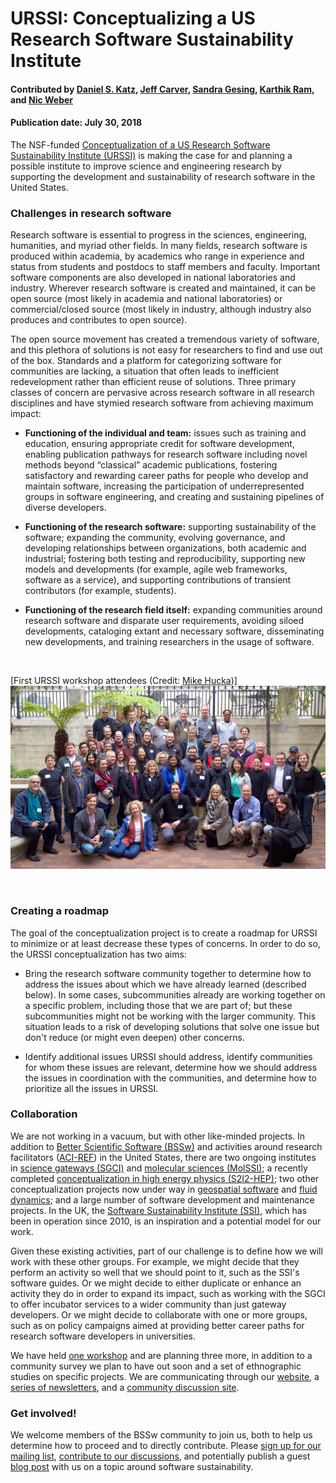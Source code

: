 # URSSI: Conceptualizing a US Research Software Sustainability Institute

#### Contributed by [Daniel S. Katz](https://github.com/danielskatz "Daniel S. Katz GitHub Profile"), [Jeff Carver](https://github.com/JeffCarver "Jeff Carver GitHub Profile"), [Sandra Gesing](https://github.com/sandragesing "Sandra Gesing GitHub Profile"), [Karthik Ram](https://github.com/karthik "Karthik Ram GitHub Profile"), and [Nic Weber](https://github.com/nniiicc "Nic Weber GitHub Profile")

#### Publication date: July 30, 2018

The NSF-funded [Conceptualization of a US Research Software Sustainability Institute (URSSI)](http://urssi.us/) is
making the case for and planning a possible institute to improve science and engineering research by supporting the
development and sustainability of research software in the United States. 

### Challenges in research software
Research software is essential to progress in the sciences, engineering, humanities, and myriad other fields.  In many
fields, research software is produced within academia, by academics who range in experience and status from students
and postdocs to staff members and faculty.  Important software
components are also developed in national laboratories and industry. Wherever research software is created and
maintained, it can be open source (most likely in academia and national laboratories) or commercial/closed source
(most likely in industry, although industry also produces and contributes to open source).

The open source movement has created a tremendous variety of software, and this plethora of solutions is not easy for researchers to find and use out of the box.
Standards and a platform for categorizing software for communities are lacking, a situation that often leads to inefficient redevelopment
rather than efficient reuse of solutions. Three primary classes of concern are pervasive across research software in all research
disciplines and have stymied research software from achieving maximum impact:

- **Functioning of the individual and team:** issues such as training and education, ensuring appropriate credit for
software development, enabling publication pathways for research software including novel methods beyond “classical”
academic publications, fostering satisfactory and rewarding career paths for people who develop and maintain software,
increasing the participation of underrepresented groups in software engineering, and creating and sustaining pipelines
of diverse developers.

- **Functioning of the research software:** supporting sustainability of the software; expanding the community, evolving governance,
and developing relationships between organizations, both academic and industrial; fostering both testing and
reproducibility, supporting new models and developments (for example, agile web frameworks, software as a service), and
supporting contributions of transient contributors (for example, students).

- **Functioning of the research field itself:** expanding communities around research software and disparate user requirements,
avoiding siloed developments, cataloging extant and necessary software, disseminating new developments, and training
researchers in the usage of software.

<br>

[First URSSI workshop attendees (Credit: [Mike Hucka](https://github.com/mhucka))]
<img src='https://raw.githubusercontent.com/si2-urssi/berkeley_workshop/master/images/URSSI_w1_attendees_small.jpg' />

<br>

### Creating a roadmap
The goal of the conceptualization project is to create a roadmap for URSSI to minimize or at least decrease these
types of concerns. In order to do so, the  URSSI conceptualization has two aims:

- Bring the research software community together to determine how to address the issues about which we have already
learned (described below). In some cases,  subcommunities already are working together on a specific problem,
including those that we are part of; but these subcommunities might not be working with the larger community.
This situation leads to a risk of developing solutions that solve one issue but don't reduce (or might even deepen) other concerns.

- Identify additional issues URSSI should address, identify communities for whom these issues are relevant, determine
how we should address the issues in coordination with the communities, and determine how to prioritize all the issues
in URSSI.

### Collaboration
We are not working in a vacuum, but with other like-minded projects.  In addition to
[Better Scientific Software (BSSw)](https://bssw.io/) and activities around research facilitators
([ACI-REF](https://aciref.org/)) in the United States, there are two ongoing institutes in
[science gateways (SGCI)](https://sciencegateways.org/) and [molecular sciences (MolSSI)](http://molssi.org/); a recently
completed [conceptualization in high energy physics (S2I2-HEP)](http://s2i2-hep.org/); two other conceptualization projects
now under way in [geospatial software](http://gsi.cigi.illinois.edu) and
[fluid dynamics](https://www.colorado.edu/events/cfdsi/); and a large number of software development and maintenance
projects. In the UK, the [Software Sustainability Institute (SSI)](https://www.software.ac.uk/), which has been in
operation since 2010, is an inspiration and a potential model for our work. 

Given these existing activities, part of our challenge is to define how we will work with these other groups.
For example, we might decide that they perform an activity so well that we should point to it, such as the SSI's
software guides. Or we might decide to either duplicate or enhance an activity they do in order to expand its impact, such
as working with the SGCI to offer incubator services to a wider community than just gateway developers. Or we might
decide to collaborate with one or more groups, such as on policy campaigns aimed at providing better career paths
for research software developers in universities.

We have held [one workshop](http://urssi.us/workshops/berkeley/) and are planning three more, in addition to a
community survey we plan to have out soon and a set of ethnographic studies on specific projects. We are
communicating through our [website](http://urssi.us), a [series of newsletters](http://urssi.us/newsletter/), and
a [community discussion site](https://discuss.urssi.us). 

### Get involved!
We welcome members of the BSSw community to join us, both to help us determine how to proceed and to directly
contribute. Please
[sign up for our mailing list](https://urssi.us17.list-manage.com/subscribe/post?u=34c9c3bb4d54665136bd03e49&id=f55b22de1d),
[contribute to our discussions](https://discuss.urssi.us), and potentially publish a
guest [blog post](http://urssi.us/blog/) with us on a topic around software sustainability.


<!---
Publish: Preview
RSS update: 2018-07-30
Categories: Collaboration
Topics: projects and organizations, funding sources and programs
Tags: bssw-blog-article
Level: 2
Prerequisites: default
Aggregate: none
--->
